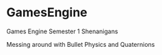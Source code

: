 GamesEngine
===========

Games Engine Semester 1 Shenanigans


Messing around with Bullet Physics and Quaternions
